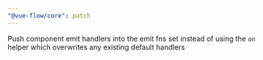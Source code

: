 ```yaml
---
"@vue-flow/core": patch
---
```


Push component emit handlers into the emit fns set instead of using the `on` helper which overwrites any existing default handlers
